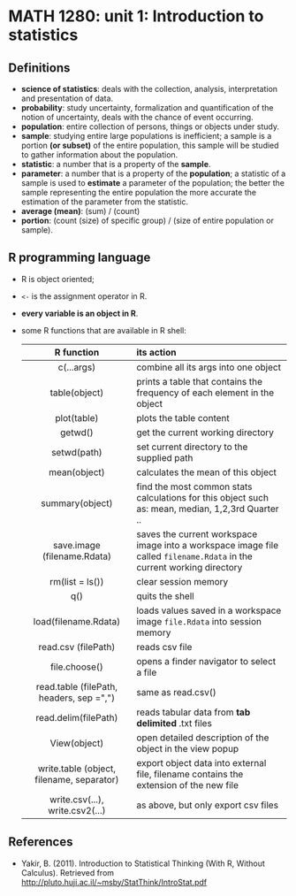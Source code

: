 # MATH 1280: unit 1: Introduction to statistics

## Definitions

-   **science of statistics**: deals with the collection, analysis, interpretation and presentation of data.
-   **probability**: study uncertainty, formalization and quantification of the notion of uncertainty, deals with the chance of event occurring.
-   **population**: entire collection of persons, things or objects under study.
-   **sample**: studying entire large populations is inefficient; a sample is a portion **(or subset)** of the entire population, this sample will be studied to gather information about the population.
-   **statistic**: a number that is a property of the **sample**.
-   **parameter**: a number that is a property of the **population**; a statistic of a sample is used to **estimate** a parameter of the population; the better the sample representing the entire population the more accurate the estimation of the parameter from the statistic.
-   **average (mean)**: (sum) / (count)
-   **portion**: (count (size) of specific group) / (size of entire population or sample).

## R programming language

-   R is object oriented;
-   `<-` is the assignment operator in R.
-   **every variable is an object in R**.
-   some R functions that are available in R shell:

    |                R function                 | its action                                                                                                             |
    | :---------------------------------------: | :--------------------------------------------------------------------------------------------------------------------- |
    |                c(...args)                 | combine all its args into one object                                                                                   |
    |               table(object)               | prints a table that contains the frequency of each element in the object                                               |
    |                plot(table)                | plots the table content                                                                                                |
    |                  getwd()                  | get the current working directory                                                                                      |
    |                setwd(path)                | set current directory to the supplied path                                                                             |
    |               mean(object)                | calculates the mean of this object                                                                                     |
    |              summary(object)              | find the most common stats calculations for this object such as: mean, median, 1,2,3rd Quarter ..                      |
    |        save.image (filename.Rdata)        | saves the current workspace image into a workspace image file called `filename.Rdata` in the current working directory |
    |              rm(list = ls())              | clear session memory                                                                                                   |
    |                    q()                    | quits the shell                                                                                                        |
    |           load(filename.Rdata)            | loads values saved in a workspace image `file.Rdata` into session memory                                               |
    |            read.csv (filePath)            | reads csv file                                                                                                         |
    |               file.choose()               | opens a finder navigator to select a file                                                                              |
    | read.table (filePath, headers, sep =",")  | same as read.csv()                                                                                                     |
    |           read.delim(filePath)            | reads tabular data from **tab delimited** .txt files                                                                   |
    |               View(object)                | open detailed description of the object in the view popup                                                              |
    | write.table (object, filename, separator) | export object data into external file, filename contains the extension of the new file                                 |
    |      write.csv(...), write.csv2(...)      | as above, but only export csv files                                                                                    |

## References

-   Yakir, B. (2011). Introduction to Statistical Thinking (With R, Without Calculus). Retrieved from <http://pluto.huji.ac.il/~msby/StatThink/IntroStat.pdf>
